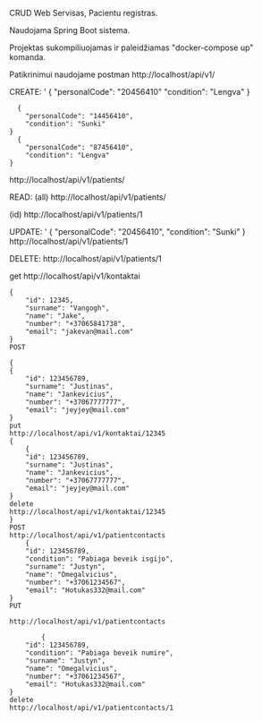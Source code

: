 CRUD Web Servisas, Pacientu registras.

Naudojama Spring Boot sistema.

Projektas sukompiliuojamas ir paleidžiamas "docker-compose up" komanda.

Patikrinimui naudojame postman
http://localhost/api/v1/

CREATE:
'  {
        "personalCode": "20456410"
        "condition": "Lengva"
    }
	
	  {
        "personalCode": "14456410",
        "condition": "Sunki"
    }
	  {
        "personalCode": "87456410",
        "condition": "Lengva"
    }
http://localhost/api/v1/patients/

READ:
(all)
http://localhost/api/v1/patients/

(id)
http://localhost/api/v1/patients/1

UPDATE:
'  {
        "personalCode": "20456410",
        "condition": "Sunki"
    }
	http://localhost/api/v1/patients/1

DELETE:
http://localhost/api/v1/patients/1

get
http://localhost/api/v1/kontaktai

    {
        "id": 12345,
        "surname": "Vangogh",
        "name": "Jake",
        "number": "+37065841738",
        "email": "jakevan@mail.com"
    }
	POST 
	
	{
    {
    	"id": 123456789,
        "surname": "Justinas",
        "name": "Jankevicius",
        "number": "+37067777777",
        "email": "jeyjey@mail.com"
    }
	put
	http://localhost/api/v1/kontaktai/12345
	{
	    {
    	"id": 123456789,
        "surname": "Justinas",
        "name": "Jankevicius",
        "number": "+37067777777",
        "email": "jeyjey@mail.com"
    }
	delete 
	http://localhost/api/v1/kontaktai/12345
	}
	POST
	http://localhost/api/v1/patientcontacts
	    {
        "id": 123456789,
        "condition": "Pabiaga beveik isgijo",
        "surname": "Justyn",
        "name": "Omegalvicius",
        "number": "+37061234567",
        "email": "Hotukas332@mail.com"
    }
	PUT
	
	http://localhost/api/v1/patientcontacts
	
		    {
        "id": 123456789,
        "condition": "Pabiaga beveik numire",
        "surname": "Justyn",
        "name": "Omegalvicius",
        "number": "+37061234567",
        "email": "Hotukas332@mail.com"
    }
	delete 
	http://localhost/api/v1/patientcontacts/1
	